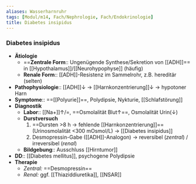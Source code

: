 ```yaml
---
aliases: Wasserharnruhr
tags: [Modul/m14, Fach/Nephrologie, Fach/Endokrinologie]
title: Diabetes insipidus
---
```

### Diabetes insipidus
- **Ätiologie**
	- ==**Zentrale Form**:: Ungenügende Synthese/Sekretion von [[ADH]]== in [[Hypothalamus]]/[[Neurohypophyse]] (häufig)
	- **Renale Form**:: [[ADH]]-Resistenz im Sammelrohr, z.B. hereditär (selten)
- **Pathophysiologie**:: [[ADH]]↓ → [[Harnkonzentrierung]]↓ → hypotoner Harn
- **Symptome**:: ==[[Polyurie]]==, Polydipsie, Nykturie, [[Schlafstörung]]
- **Diagnostik**
	- **Labor**:: [[Na+]]↑/=, ==Osmolalität Blut↑==, Osmolalität Urin(↓)
	- **Durstversuch**
		1. ==Dursten >8 h → fehlende [[Harnkonzentrierung]]== (Urinosmolalität <300 mOsmol/L) → [[Diabetes insipidus]]
		2. Desmopressin-Gabe ([[ADH]]-Analogon) → reversibel (*zentral*) / irreversibel (*renal*)
	- **Bildgebung**:: Ausschluss [[Hirntumor]]
- **DD**:: [[Diabetes mellitus]], psychogene Polydipsie
- **Therapie**
	- *Zentral:* ==Desmopressin==
	- *Renal:* ggf. [[Thiaziddiuretika]], [[NSAR]]
